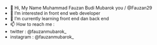 - 👋 Hi, My Name Muhammad Fauzan Budi Mubarok you / @Fauzan29
- 👀 I’m interested in front end web developer
- 🌱 I’m currently learning front end dan back end 
- 📫 How to reach me :
- twitter : @fauzanmubarok_
- instagram : @fauzanmubarok_


<!---
Fauzan29/Fauzan29 is a ✨ special ✨ repository because its `README.md` (this file) appears on your GitHub profile.
You can click the Preview link to take a look at your changes.
--->
